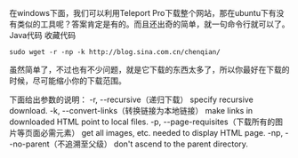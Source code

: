 在windows下面，我们可以利用Teleport Pro下载整个网站，那在ubuntu下有没有类似的工具呢？答案肯定是有的。而且还出奇的简单，就一句命令行就可以了。 
Java代码  收藏代码
```
sudo wget -r -np -k http://blog.sina.com.cn/chenqian/  
```
虽然简单了，不过也有不少问题，就是它下载的东西太多了，所以你最好在下载的时候，尽可能缩小你的下载范围。 

下面给出参数的说明： 
-r, --recursive（递归下载） specify recursive download. 
-k, --convert-links（转换链接为本地链接） make links in downloaded HTML point to local files. 
-p, --page-requisites（下载所有的图片等页面必需元素） get all images, etc. needed to display HTML page. 
-np, --no-parent（不追溯至父级） don't ascend to the parent directory.
